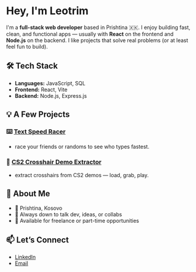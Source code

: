 # Hey, I'm Leotrim 

I'm a **full-stack web developer** based in Prishtina 🇽🇰. I enjoy building fast, clean, and functional apps — usually with **React** on the frontend and **Node.js** on the backend. I like projects that solve real problems (or at least feel fun to build).

## 🛠️ Tech Stack

- **Languages:** JavaScript, SQL  
- **Frontend:** React, Vite  
- **Backend:** Node.js, Express.js  

## 💡 A Few Projects

### ⌨️ [Text Speed Racer](https://textspeedracer.netlify.app/)  
- race your friends or randoms to see who types fastest.


### 🎯 [CS2 Crosshair Demo Extractor](https://github.com/leotrimhaliti/demo-crosshair-code)
- extract crosshairs from CS2 demos — load, grab, play.


## 📌 About Me

- 📍 Prishtina, Kosovo  
- 💬 Always down to talk dev, ideas, or collabs  
- 🤝 Available for freelance or part-time opportunities  

## 📫 Let’s Connect

- [LinkedIn](https://linkedin.com/in/leotrimhaliti)
- [Email](mailto:leotrimhaliti@gmail.com)
